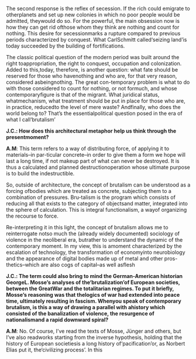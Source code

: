 The second response is the reflex of secession. If the rich could emigrate to otherplanets and set up new colonies in which no poor people would be admitted, theywould do so. For the powerful, the main obsession now is how they can get rid ofthose whom they think are nothing and count for nothing. This desire for secessionmarks a rupture compared to previous periods characterized by conquest. What CarlSchmitt called‘seizing land’is today succeeded by the building of fortifications.

The classic political question of the modern period was built around the right toappropriation, the right to conquest, occupation and colonization. Added to this,today, therefore, is another question: what fate should be reserved for those who havenothing and who are, for that very reason, considered asbeingnothing. The great con-temporary problem is what to do with those considered to count for nothing, or not formuch, and whose contemporaryfigure is that of the migrant. What juridical status, whatmechanism, what treatment should be put in place for those who are, in practice, reducedto the level of mere waste? Andfinally, who does the world belong to? That’s the essentialpolitical question posed in the era of what I call‘brutalism’

**J.C.:  How  does  this  architectural  metaphor  help  us  think  through  the  presentmoment?**

**A.M**: This term refers to a way of distributing force, of applying it to materials–in par-ticular concrete–in order to give them a form we hope will last a long time, if not makeup part of what can never be destroyed. It is thus a calculated and planned destructionoperation whose ultimate purpose is to build the indestructible.

So, outside of architecture, the concept of brutalism can be understood as a forcing ofbodies which are treated as concrete, subjecting them to a combination of pressures. Bru-talism is the program which consists of reducing all that exists to the category of objectsand matter, integrated into the sphere of calculation. This is integral functionalism, a wayof organizing the recourse to force.

Re-interpreting it in this light, the concept of brutalism allows me to reinterrogate notso much the (already widely documented) sociology of violence in the neoliberal era, butrather to understand the dynamic of the contemporary moment. In my view, this is amoment characterized by the escalation of technology, the transformation of economyinto neurobiology and the appearance of digital bodies made up of metal and other pros-thetics–which are also cogs of capital–as well asflesh

**J.C.: The term could also bring to mind the German-American historian GeorgeL. Mosse’s analyses of the‘brutalization’of European societies, between the GreatWar and the totalitarian regimes. To put it briefly, Mosse’s reasoning was that thelogics of war had extended into peace time, ultimately resulting in fascism. Whenyou speak of contemporary brutalism, is this a way of drawing a parallel with ahistory which consisted of the banalization of violence, the resurgence of nationalismand a rapid downward spiral?**

**A.M**: No. Of course, I’ve read the texts of Mosse, Jünger and others, but I’ve also readworks starting from the inverse hypothesis, holding that the history of European societiesis a long history of‘pacification’or, as Norbert Elias put it, the‘civilizing process’. In this


